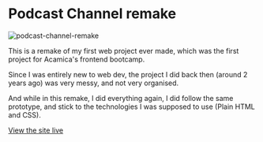 # Podcast Channel remake

![podcast-channel-remake](https://user-images.githubusercontent.com/36510164/157151755-10a0b39b-4bc5-4500-8cc9-49db78788adb.png)

This is a remake of my first web project ever made, which was the first project for Acamica's frontend bootcamp.

Since I was entirely new to web dev, the project I did back then (around 2 years ago) was very messy, and not very organised.

And while in this remake, I did everything again, I did follow the same prototype, and stick to the technologies I was supposed to use (Plain HTML and CSS).

[View the site live](https://podcast-channel-remake.vercel.app/)
